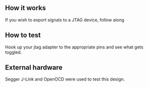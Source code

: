 <!---

This file is used to generate your project datasheet. Please fill in the information below and delete any unused
sections.

You can also include images in this folder and reference them in the markdown. Each image must be less than
512 kb in size, and the combined size of all images must be less than 1 MB.
-->

## How it works

If you wish to export signals to a JTAG device, follow along

## How to test

Hook up your jtag adapter to the appropriate pins and see what gets toggled.

## External hardware

Segger J-Link and OpenOCD were used to test this design.
